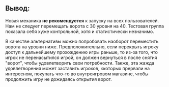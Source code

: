 ## Вывод:

Новая механика **не рекомендуется** к запуску на всех пользователей. Нам не следует перемещать ворота с 30 уровня на 40. Тестовая группа показала себя хуже контрольной, хотя и статистически незначимо.

В качестве альтернативы можно попробовать наоборот переместить ворота на уровни ниже. Предположителльно, если перекрыть игроку доступ к дальнейшему прохождению игры раньше, то из-за того, что игрок не перенасытился игрой, он должен вернуться в после снятия "ворот", чтобы удовлетворить свои потребности. Также, эта жажда удовлетворения может заставить игроков, ккоторых прервали на интересном, покупать что-то во внутреигровом магазине, чтобы продолжить игру не дожидаясь открытия ворот.      
